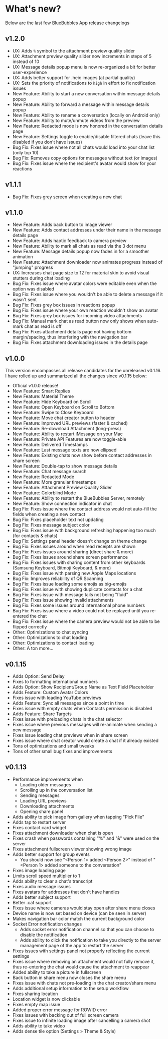 # What's new?

Below are the last few BlueBubbles App release changelogs

## v1.2.0

* UX: Adds `%` symbol to the attachment preview quality slider
* UX: Attachment preview quality slider now increments in steps of 5 instead of 10
* UX: Message details popup menu is now re-organized a bit for better user-experience
* UX: Adds better support for .heic images (at partial quality)
* UX: Sets the priority of notifications to `high` in effort to fix notification issues
* New Feature: Ability to start a new conversation within message details popup
* New Feature: Ability to forward a message within message details popup
* New Feature: Ability to rename a conversation (locally on Android only)
* New Feature: Ability to mute/unmute videos from the preview
* New Feature: Redacted mode is now honored in the conversation details page
* New Feature: Settings toggle to enable/disable filtered chats (leave this disabled if you don't have issues)
* Bug Fix: Fixes issue where not all chats would load into your chat list (only top 10)
* Bug Fix: Removes copy options for messages without text (or images)
* Bug Fix: Fixes issue where the recipient's avatar would show for your reactions

## v1.1.1

* Bug Fix: Fixes grey screen when creating a new chat

## v1.1.0

* New Feature: Adds back button to image viewer
* New Feature: Adds contact addresses under their name in the message details page
* New Feature: Adds haptic feedback to camera preview
* New Feature: Ability to mark all chats as read via the 3 dot menu
* New Feature: Message details popup now fades in for a smoother animation
* New Feature: Attachment downloader now animates progress instead of "jumping" progress
* UX: Increases chat page size to 12 for material skin to avoid visual stutters during chat loading
* Bug Fix: Fixes issue where avatar colors were editable even when the option was disabled
* Bug Fix: Fixes issue where you wouldn't be able to delete a message if it wasn't sent
* Bug Fix: Fixes grey box issues in reactions popup
* Bug Fix: Fixes issue where your own reaction wouldn't show an avatar
* Bug Fix: Fixes grey box issues for incoming video attachments
* Bug Fix: Manual mark chat as read button now only shows when auto-mark chat as read is off
* Bug Fix: Fixes attachment details page not having bottom margin/spacing, thus interfering with the navigation bar
* Bug Fix: Fixes attachment downloading issues in the details page

## v1.0.0

This version encompasses all release candidates for the unreleased v0.1.16. I have rolled up and summarized all the changes since v0.1.15 below:

* Official v1.0.0 release!
* New Feature: Smart Replies
* New Feature: Material Theme
* New Feature: Hide Keyboard on Scroll
* New Feature: Open Keyboard on Scroll to Bottom
* New Feature: Swipe to Close Keyboard
* New Feature: Move chat creator button to header
* New Feature: Improved URL previews (faster & cached)
* New Feature: Re-download Attachment (long-press)
* New Feature: Ability to restart iMessage on your Mac
* New Feature: Private API Features are now toggle-able
* New Feature: Delivered Timestamps
* New Feature: Last message texts are now ellipsed
* New Feature: Existing chats now show before contact addresses in share screen
* New Feature: Double-tap to show message details
* New Feature: Chat message search
* New Feature: Redacted Mode
* New Feature: More granular timestamps
* New Feature: Attachment Preview Quality Slider
* New Feature: Colorblind Mode
* New Feature: Ability to restart the BlueBubbles Server, remotely
* New Feature: Show connection indicator in chat
* Bug Fix: Fixes issue where the contact address would not auto-fill the fields when creating a new contact
* Bug Fix: Fixes placeholder text not updating
* Bug Fix: Fixes message subject color
* Bug Fix: Fixes issue with background refreshing happening too much (for contacts & chats)
* Bug Fix: Settings panel header doesn't change on theme change
* Bug Fix: Fixes issues around when read receipts are shown
* Bug Fix: Fixes issues around sharing (direct share & more)
* Bug Fix: Fixes issues around share screen performance
* Bug Fix: Fixes issues with sharing content from other keyboards (Samsung Keyboard, Bitmoji Keyboard, & more)
* Bug Fix: Fixes issue with parsing new Apple Maps locations
* Bug Fix: Improves reliability of QR Scanning
* Bug Fix: Fixes issue loading some emojis as big-emojis
* Bug Fix: Fixes issue with showing duplicate contacts for a chat
* Bug Fix: Fixes issue with message tails not being "fluid"
* Bug Fix: Fixes issue showing invalid attachments
* Bug Fix: Fixes some issues around international phone numbers
* Bug Fix: Fixes issue where a video could not be replayed until you re-entered the chat
* Bug Fix: Fixes issue where the camera preview would not be able to be flipped correctly
* Other: Optimizations to chat syncing
* Other: Optimizations to chat loading
* Other: Optimizations to contact loading
* Other: A ton more...

## v0.1.15

* Adds Option: Send Delay
* Fixes to formatting international numbers
* Adds Option: Show Recipient/Group Name as Text Field Placeholder
* Adds Feature: Custom Avatar Colors
* Fixes issue with loading YouTube previews
* Adds Feature: Sync all messages since a point in time
* Fixes issue with empty chats when Contacts permission is disabled
* Adds Feature: Share Targets
* Fixes issue with preloading chats in the chat selector
* Fixes issue where previous messages will re-animate when sending a new message
* Fixes issue loading chat previews when in share screen
* Fixes issue where chat creator would create a chat if it already existed
* Tons of optimizations and small tweaks
* Tons of other small bug fixes and improvements

## v0.1.13

- Performance improvements when
  - Loading older messages
  - Scrolling up in the conversation list
  - Sending messages
  - Loading URL previews
  - Downloading attachments
  - Opening share panel
- Adds ability to pick image from gallery when tapping "Pick File"
- Adds tap to restart server
- Fixes contact card widget
- Fixes attachment downloader when chat is open
- Fixes crash when passwords containing "%" and "&" were used on the server
- Fixes attachment fullscreen viewer showing wrong image
- Adds better support for group events
  - You should now see "<Person 1> added <Person 2>" instead of "<Person 1> added someone to the conversation"
- Fixes image loading page
- Limits scroll speed multiplier to 1
- Adds ability to clear a chat's transcript
- Fixes audio message issues
- Fixes avatars for addresses that don't have handles
- Adds better subject support
- Better .caf support
- Fixes issue where cameras would stay open after share menu closes
- Device name is now set based on device (can be seen in server)
- Makes navigation bar color match the current background color
- Socket Error notification changes
  - Adds socket error notification channel so that you can choose to disable the notification
  - Adds ability to click the notification to take you directly to the server management page of the app to restart the server
- Fixes issues with settings panel not properly reflecting the current settings
- Fixes issue where removing an attachment would not fully remove it, thus re-entering the chat would cause the attachment to reappear
- Added ability to take a picture in fullscreen
- Back button in share menu now closes the share menu
- Fixes issue with chats not pre-loading in the chat creator/share menu
- Adds additional setup information to the setup workflow
- Fixes sharing location
- Location widget is now clickable
- Fixes empty map issue
- Added proper error message for ROWID error
- Fixes issues with backing out of full screen camera
- Fixes issue to infinite loading image after cancelling a camera shot
- Adds ability to take video
- Adds dense tile option (Settings > Theme & Style)